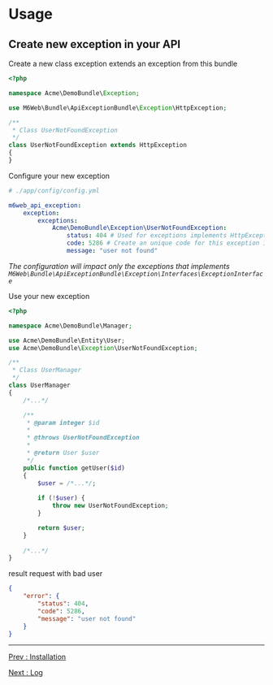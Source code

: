# Usage

## Create new exception in your API

Create a new class exception extends an exception from this bundle

```php
<?php 

namespace Acme\DemoBundle\Exception;

use M6Web\Bundle\ApiExceptionBundle\Exception\HttpException;

/**
 * Class UserNotFoundException
 */
class UserNotFoundException extends HttpException
{
}
```

Configure your new exception

```yaml
# ./app/config/config.yml

m6web_api_exception:
    exception:
        exceptions:
            Acme\DemoBundle\Exception\UserNotFoundException:
                status: 404 # Used for exceptions implements HttpExceptionInterface
                code: 5286 # Create an unique code for this exception in your API
                message: "user not found"
```
*The configuration will impact only the exceptions that implements `M6Web\Bundle\ApiExceptionBundle\Exception\Interfaces\ExceptionInterface`*

Use your new exception

```php
<?php 

namespace Acme\DemoBundle\Manager;

use Acme\DemoBundle\Entity\User;
use Acme\DemoBundle\Exception\UserNotFoundException;

/**
 * Class UserManager
 */
class UserManager
{
    /*...*/

    /**
     * @param integer $id
     *
     * @throws UserNotFoundException
     *
     * @return User $user
     */
    public function getUser($id)
    {
        $user = /*...*/;
        
        if (!$user) {
            throw new UserNotFoundException;
        }

        return $user;
    }
    
    /*...*/
}
```

result request with bad user

```json
{
    "error": {
        "status": 404,
        "code": 5286,
        "message": "user not found"
    }
}
```

---

[Prev : Installation](https://github.com/M6Web/ApiExceptionBundle/blob/master/doc/installation.md)

[Next : Log](https://github.com/M6Web/ApiExceptionBundle/blob/master/doc/log.md)
